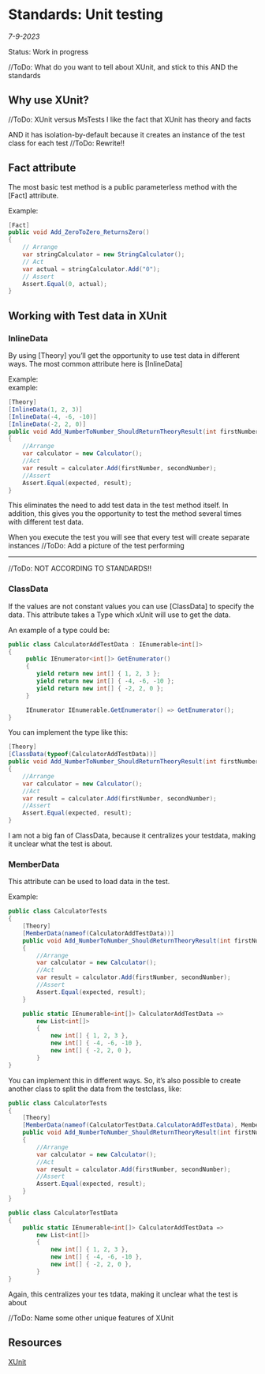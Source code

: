 # Standards: Unit testing

*7-9-2023*

Status: Work in progress

//ToDo: What do you want to tell about XUnit, and stick to this AND the standards

## Why use XUnit?

//ToDo: XUnit versus MsTests
I like the fact that XUnit has theory and facts

AND it has isolation-by-default because it creates an instance of the test class for each test
//ToDo: Rewrite!!

## Fact attribute

The most basic test method is a public parameterless method with the [Fact] attribute.

Example:

```cs
[Fact]
public void Add_ZeroToZero_ReturnsZero()
{
    // Arrange
    var stringCalculator = new StringCalculator();
    // Act
    var actual = stringCalculator.Add("0");
    // Assert
    Assert.Equal(0, actual);
}
```

## Working with Test data in XUnit

### InlineData

By using [Theory] you’ll get the opportunity to use test data in different ways. The most common attribute here
is [InlineData]

Example:  
example:

```cs
[Theory]
[InlineData(1, 2, 3)]
[InlineData(-4, -6, -10)]
[InlineData(-2, 2, 0)]
public void Add_NumberToNumber_ShouldReturnTheoryResult(int firstNumber, int secondNumber, int expected)
{
    //Arrange
    var calculator = new Calculator();
    //Act
    var result = calculator.Add(firstNumber, secondNumber);
    //Assert
    Assert.Equal(expected, result);
}
```

This eliminates the need to add test data in the test method itself. In addition, this gives you the opportunity to test
the method several times with different test data.

When you execute the test you will see that every test will create separate instances
//ToDo: Add a picture of the test performing

-----------------------------------------------------------------------------------------

//ToDo: NOT ACCORDING TO STANDARDS!!

### ClassData

If the values are not constant values you can use [ClassData] to specify the data. This attribute takes a Type which
xUnit will use to get the data.

An example of a type could be:

```cs
public class CalculatorAddTestData : IEnumerable<int[]>
{
     public IEnumerator<int[]> GetEnumerator()
     {
        yield return new int[] { 1, 2, 3 };
        yield return new int[] { -4, -6, -10 };
        yield return new int[] { -2, 2, 0 };
     }

     IEnumerator IEnumerable.GetEnumerator() => GetEnumerator();
}
```

You can implement the type like this:

```cs
[Theory]
[ClassData(typeof(CalculatorAddTestData))]
public void Add_NumberToNumber_ShouldReturnTheoryResult(int firstNumber, int secondNumber, int expected)
{
    //Arrange
    var calculator = new Calculator();
    //Act
    var result = calculator.Add(firstNumber, secondNumber);
    //Assert
    Assert.Equal(expected, result);
}
```

I am not a big fan of ClassData, because it centralizes your testdata, making it unclear what the test is about.

### MemberData

This attribute can be used to load data in the test.

Example:

```cs
public class CalculatorTests
{
    [Theory]
    [MemberData(nameof(CalculatorAddTestData))]
    public void Add_NumberToNumber_ShouldReturnTheoryResult(int firstNumber, int secondNumber, int expected)
    {
        //Arrange
        var calculator = new Calculator();
        //Act
        var result = calculator.Add(firstNumber, secondNumber);
        //Assert
        Assert.Equal(expected, result);
    }

    public static IEnumerable<int[]> CalculatorAddTestData =>
        new List<int[]>
        {
            new int[] { 1, 2, 3 },
            new int[] { -4, -6, -10 },
            new int[] { -2, 2, 0 },
        }
}
```

You can implement this in different ways. So, it’s also possible to create another class to split the data from the
testclass, like:

```cs
public class CalculatorTests
{
    [Theory]
    [MemberData(nameof(CalculatorTestData.CalculatorAddTestData), Membertype = typeof(CalculatorTestData))]
    public void Add_NumberToNumber_ShouldReturnTheoryResult(int firstNumber, int secondNumber, int expected)
    {
        //Arrange
        var calculator = new Calculator();
        //Act
        var result = calculator.Add(firstNumber, secondNumber);
        //Assert
        Assert.Equal(expected, result);
    }
}

public class CalculatorTestData
{
    public static IEnumerable<int[]> CalculatorAddTestData =>
        new List<int[]>
        {
            new int[] { 1, 2, 3 },
            new int[] { -4, -6, -10 },
            new int[] { -2, 2, 0 },
        }
}
```

Again, this centralizes your tes tdata, making it unclear what the test is about

//ToDo: Name some other unique features of XUnit

## Resources

[XUnit](https://xunit.net/)